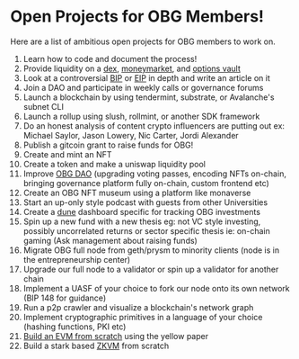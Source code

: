 # Open Projects for OBG Members!
Here are a list of ambitious open projects for OBG members to work on. 

1. Learn how to code and document the process!
2. Provide liquidity on a [dex](https://uniswap.org/), [moneymarket](https://aave.com/), and [options vault](https://www.ribbon.finance/) 
3. Look at a controversial [BIP](https://github.com/bitcoin/bips) or [EIP](https://eips.ethereum.org/) in depth and write an article on it
4. Join a DAO and participate in weekly calls or governance forums
5. Launch a blockchain by using tendermint, substrate, or Avalanche's subnet CLI
6. Launch a rollup using slush, rollmint, or another SDK framework
7. Do an honest analysis of content crypto influencers are putting out ex: Michael Saylor, Jason Lowery, Nic Carter, Jordi Alexander
8. Publish a gitcoin grant to raise funds for OBG!
9. Create and mint an NFT
10. Create a token and make a uniswap liquidity pool 
11. Improve [OBG DAO](https://github.com/0xkrabbypatty/OBG-DAO) (upgrading voting passes, encoding NFTs on-chain, bringing governance platform fully on-chain, custom frontend etc)
12. Create an OBG NFT museum using a platform like monaverse
13. Start an up-only style podcast with guests from other Universities
14. Create a [dune](https://dune.com/browse/dashboards) dashboard specific for tracking OBG investments 
15. Spin up a new fund with a new thesis eg: not VC style investing, possibly uncorrelated returns or sector specific thesis ie: on-chain gaming (Ask management about raising funds)
16. Migrate OBG full node from geth/prysm to minority clients (node is in the entrepreneurship center)
17. Upgrade our full node to a validator or spin up a validator for another chain
18. Implement a UASF of your choice to fork our node onto its own network (BIP 148 for guidance)
19. Run a p2p crawler and visualize a blockchain's network graph
20. Implement cryptographic primitives in a language of your choice (hashing functions, PKI etc)
21. [Build an EVM from scratch](https://www.notion.so/Building-an-EVM-from-scratch-part-1-the-execution-context-c28ebb4200c94f6fb75948a5feffc686) using the yellow paper
22. Build a stark based [ZKVM](https://aszepieniec.github.io/stark-brainfuck/) from scratch
